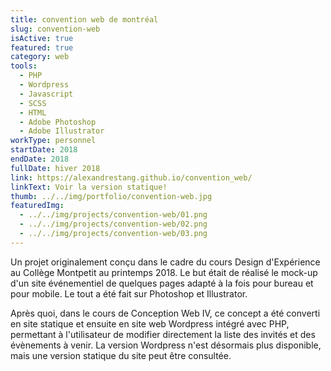 ```yaml
---
title: convention web de montréal
slug: convention-web
isActive: true
featured: true
category: web
tools:
  - PHP
  - Wordpress
  - Javascript
  - SCSS
  - HTML
  - Adobe Photoshop
  - Adobe Illustrator
workType: personnel
startDate: 2018
endDate: 2018
fullDate: hiver 2018
link: https://alexandrestang.github.io/convention_web/
linkText: Voir la version statique!
thumb: ../../img/portfolio/convention-web.jpg
featuredImg:
  - ../../img/projects/convention-web/01.png
  - ../../img/projects/convention-web/02.png
  - ../../img/projects/convention-web/03.png
---
```


Un projet originalement conçu dans le cadre du cours Design d'Expérience au Collège Montpetit au printemps 2018. Le but
était de réalisé le mock-up d'un site événementiel de quelques pages adapté à la fois pour bureau et pour mobile. Le
tout a été fait sur Photoshop et Illustrator.

Après quoi, dans le cours de Conception Web IV, ce concept a été converti en site statique et ensuite en site web
Wordpress intégré avec PHP, permettant à l'utilisateur de modifier directement la liste des invités et des évènements à
venir. La version Wordpress n'est désormais plus disponible, mais une version statique du site peut être consultée.